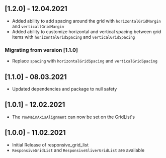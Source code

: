 ## [1.2.0] - 12.04.2021

- Added ability to add spacing around the grid with `horizontalGridMargin` and `verticallGridMargin`
- Added ability to customize horizontal and vertical spacing between grid items with `horizontalGridSpacing` and `verticalGridSpacing`

### Migrating from version [1.1.0]
- Replace `spacing` with `horizontalGridSpacing` and `verticalGridSpacing`

## [1.1.0] - 08.03.2021

- Updated dependencies and package to null safety

## [1.0.1] - 12.02.2021

- The `rowMainAxisAlignment` can now be set on the GridList's

## [1.0.0] - 11.02.2021

- Initial Release of responsive_grid_list
- `ResponsiveGridList` and `ResponsiveSliverGridList` are available 
